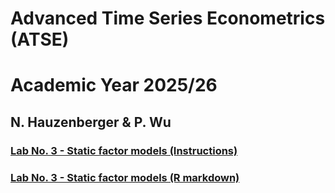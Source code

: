 # Advanced Time Series Econometrics (ATSE) 
# Academic Year 2025/26
## N. Hauzenberger & P. Wu

### [Lab No. 3 - Static factor models (Instructions)](https://github.com/nhauzenb/SGPE-ECNM11049/blob/main/Lab%20Material/Lab%203/ECNM11049-Lab3.pdf)
### [Lab No. 3 - Static factor models (R markdown)](https://nhauzenb.github.io/SGPE-ECNM11049/Lab%20Material/Lab%203/ECNM11049-Lab3.html)
